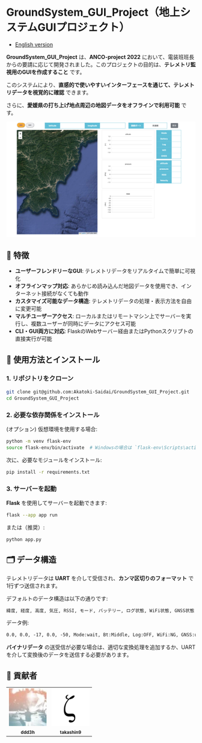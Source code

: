 # GroundSystem_GUI_Project（地上システムGUIプロジェクト）

- [English version](../README.md)

**GroundSystem_GUI_Project** は、**ANCO-project 2022** において、電装班班長からの要請に応じて開発されました。このプロジェクトの目的は、**テレメトリ監視用のGUIを作成すること** です。

このシステムにより、**直感的で使いやすいインターフェースを通じて、テレメトリデータを視覚的に確認** できます。

さらに、**愛媛県の打ち上げ地点周辺の地図データをオフラインで利用可能** です。

<p align="center">
    <img src="doc/image.png" width="600px">
</p>

## 🚀 特徴

- **ユーザーフレンドリーなGUI**: テレメトリデータをリアルタイムで簡単に可視化  
- **オフラインマップ対応**: あらかじめ読み込んだ地図データを使用でき、インターネット接続がなくても動作  
- **カスタマイズ可能なデータ構造**: テレメトリデータの処理・表示方法を自由に変更可能  
- **マルチユーザーアクセス**: ローカルまたはリモートマシン上でサーバーを実行し、複数ユーザーが同時にデータにアクセス可能  
- **CLI・GUI両方に対応**: FlaskのWebサーバー経由またはPythonスクリプトの直接実行が可能  

## 📌 使用方法とインストール

### 1. リポジトリをクローン

```sh
git clone git@github.com:Akatoki-Saidai/GroundSystem_GUI_Project.git
cd GroundSystem_GUI_Project
```

### 2. 必要な依存関係をインストール

(オプション) 仮想環境を使用する場合:

```sh
python -m venv flask-env
source flask-env/bin/activate  # Windowsの場合は `flask-env\Scripts\activate`
```

次に、必要なモジュールをインストール:

```sh
pip install -r requirements.txt
```

### 3. サーバーを起動

**Flask** を使用してサーバーを起動できます:

```sh
flask --app app run
```

または（推奨）:

```sh
python app.py
```

## 🗂️ データ構造

テレメトリデータは **UART** を介して受信され、**カンマ区切りのフォーマット** で1行ずつ送信されます。

デフォルトのデータ構造は以下の通りです:

```txt
緯度, 経度, 高度, 気圧, RSSI, モード, バッテリー, ログ状態, WiFi状態, GNSS状態
```

データ例:

```txt
0.0, 0.0, -17, 0.0, -50, Mode:wait, Bt:Middle, Log:OFF, WiFi:NG, GNSS:unlock
```

**バイナリデータ** の送受信が必要な場合は、適切な変換処理を追加するか、UARTを介して変換後のデータを送信する必要があります。

## 👥 貢献者

<table>
    <tr>
        <td align="center">
            <a href="https://github.com/ddd3h">
                <img src="doc/ddd3h.webp" width="100px;" alt="ddd3h"/>
                <br />
                <sub><b>ddd3h</b></sub>
            </a>
        </td>
        <td align="center">
            <a href="https://github.com/takashin9">
                <img src="doc/takashin9.webp" width="100px;" alt="takashin9"/>
                <br />
                <sub><b>takashin9</b></sub>
            </a>
        </td>
    </tr>
</table>